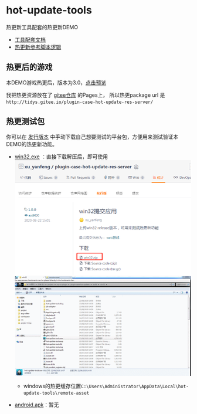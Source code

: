 # hot-update-tools

热更新工具配套的热更新DEMO

- [工具配套文档](https://tidys.github.io/plugin-docs-oneself/docs/hot-update-tools/)
- [热更新参考脚本逻辑](assets/hot-update/HotUpdate.ts) 

## 热更后的游戏
本DEMO游戏热更后，版本为3.0，[点击预览](http://tidys.gitee.io/plugin-case-hot-update-res-server/web-mobile/)

我把热更资源放在了 [gitee仓库](https://gitee.com/tidys/plugin-case-hot-update-res-server) 的Pages上，
所以热更package url 是 `http://tidys.gitee.io/plugin-case-hot-update-res-server/`

## 热更测试包

你可以在 [发行版本](https://gitee.com/tidys/plugin-case-hot-update-res-server/releases/1.0.0) 中手动下载自己想要测试的平台包，方便用来测试验证本DEMO的热更新功能。
- [win32.exe](https://files.gitee.com/group1/M00/10/CF/wKgCNF9Awp6ALnIPAhk1n2gTocE199.zip?token=203e5951353022467fbda42b083cff74&ts=1598080968&attname=win32.zip&disposition=attachment) ：直接下载解压后，即可使用 
  ![](doc/285ce852.png)
  ![](doc/win-use.gif)
  - windows的热更缓存位置`C:\Users\Administrator\AppData\Local\hot-update-tools\remote-asset`

- [android.apk]()：暂无





